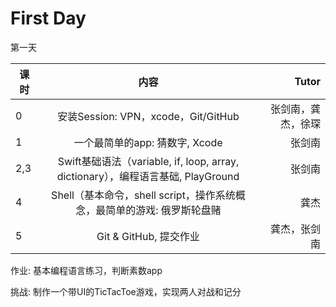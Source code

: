 # First Day

第一天

| 课时        | 内容           | Tutor  |
| ------------- |:-------------:| -----:|
| 0      | 安装Session: VPN，xcode，Git/GitHub | 张剑南，龚杰，徐琛 |
| 1      | 一个最简单的app: 猜数字, Xcode      |   张剑南 |
| 2,3 | Swift基础语法（variable, if, loop, array, dictionary），编程语言基础, PlayGround      |    张剑南 |
| 4 | Shell（基本命令，shell script，操作系统概念，最简单的游戏: 俄罗斯轮盘赌 | 龚杰|
| 5 | Git & GitHub, 提交作业 | 龚杰，张剑南 |

作业: 基本编程语言练习，判断素数app

挑战: 制作一个带UI的TicTacToe游戏，实现两人对战和记分
